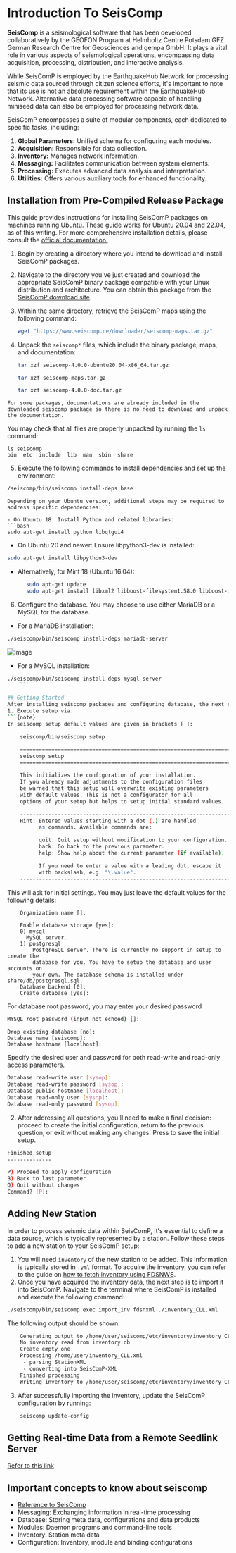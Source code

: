 Introduction To SeisComp
========================

**SeisComp** is a seismological software that has been developed collaboratively by the GEOFON Program at Helmholtz Centre Potsdam GFZ German Research Centre for Geosciences and gempa GmbH. It plays a vital role in various aspects of seismological operations, encompassing data acquisition, processing, distribution, and interactive analysis.

While SeisComP is employed by the EarthquakeHub Network for processing seismic data sourced through citizen science efforts, it's important to note that its use is not an absolute requirement within the EarthquakeHub Network. Alternative data processing software capable of handling miniseed data can also be employed for processing network data.

SeisComP encompasses a suite of modular components, each dedicated to specific tasks, including:
1. **Global Parameters:** Unified schema for configuring each modules.
2. **Acquisition:** Responsible for data collection.
3. **Inventory:** Manages network information.
4. **Messaging:** Facilitates communication between system elements.
5. **Processing:** Executes advanced data analysis and interpretation.
6. **Utilities:** Offers various auxiliary tools for enhanced functionality.


## Installation from Pre-Compiled Release Package
This guide provides instructions for installing SeisComP packages on machines running Ubuntu. These guide works for Ubuntu 20.04 and 22.04, as of this writing. For more comprehensive installation details, please consult the <a href="https://www.seiscomp.de/doc/base/installation.html" target="_blank">official documentation.</a>


1. Begin by creating a directory where you intend to download and install SeisComP packages.
2. Navigate to the directory you've just created and download the appropriate SeisComP binary package compatible with your Linux distribution and architecture. You can obtain this package from the <a href="https://www.seiscomp.de/downloader/" target="_blank">SeisComP download site</a>.

3. Within the same directory, retrieve the SeisComP maps using the following command:
    ```bash
    wget "https://www.seiscomp.de/downloader/seiscomp-maps.tar.gz"
    ```
4. Unpack the `seiscomp*` files, which include the binary package, maps, and documentation:
    ```bash
    tar xzf seiscomp-4.0.0-ubuntu20.04-x86_64.tar.gz
    ```
    ```bash
    tar xzf seiscomp-maps.tar.gz
    ```
    ```bash
    tar xzf seiscomp-4.0.0-doc.tar.gz
    ```


```{note}
For some packages, documentations are already included in the downloaded seiscomp package so there is no need to download and unpack the documentation.
```

You may check that all files are properly unpacked by running the `ls` command:
```
ls seiscomp
bin  etc  include  lib  man  sbin  share
```
5. Execute the following commands to install dependencies and set up the environment:
```bash
/seiscomp/bin/seiscomp install-deps base
```

```{note}
Depending on your Ubuntu version, additional steps may be required to address specific dependencies:```

- On Ubuntu 18: Install Python and related libraries:
```bash
sudo apt-get install python libqtgui4
```

- On Ubuntu 20 and newer: Ensure libpython3-dev is installed:
```bash
sudo apt-get install libpython3-dev
```

- Alternatively, for Mint 18 (Ubuntu 16.04):
```bash
      sudo apt-get update
      sudo apt-get install libxml2 libboost-filesystem1.58.0 libboost-iostreams1.58.0 libboost-thread1.58.0 libboost-program-options1.58.0 libboost-regex1.58.0 libboost-signals1.58.0 libboost-system1.58.0 libssl1.0.0 libncurses5 libmysqlclient20 libpq5 libpython2.7 python-numpy mysql-server mysql-client libqtgui4 libqt4-xml libqt4-opengl libqt4-sql-sqlite
```


6. Configure the database. You may choose to use either MariaDB or a MySQL for the database.

- For a MariaDB installation:

```bash
./seiscomp/bin/seiscomp install-deps mariadb-server
```

![image](_build/html/assets/intro-to-seiscomp/5.1.png)

- For a MySQL installation:
```bash
./seiscomp/bin/seiscomp install-deps mysql-server
    ```

## Getting Started
After installing seiscomp packages and configuring database, the next step is to setup seiscomp using `seiscomp setup` or the wizard from within scconfig.
1. Execute setup via:
```{note}
In seiscomp setup default values are given in brackets [ ]:
```

```bash
    seiscomp/bin/seiscomp setup

    ====================================================================
    seiscomp setup
    ====================================================================

    This initializes the configuration of your installation.
    If you already made adjustments to the configuration files
    be warned that this setup will overwrite existing parameters
    with default values. This is not a configurator for all
    options of your setup but helps to setup initial standard values.

    --------------------------------------------------------------------
    Hint: Entered values starting with a dot (.) are handled
          as commands. Available commands are:

          quit: Quit setup without modification to your configuration.
          back: Go back to the previous parameter.
          help: Show help about the current parameter (if available).

          If you need to enter a value with a leading dot, escape it
          with backslash, e.g. "\.value".
    --------------------------------------------------------------------
```



This will ask for initial settings. You may just leave the default values for the following details:

```bash
    Organization name []:
```

```
    Enable database storage [yes]:
    0) mysql
      MySQL server.
    1) postgresql
        PostgreSQL server. There is currently no support in setup to create the
        database for you. You have to setup the database and user accounts on
        your own. The database schema is installed under share/db/postgresql.sql.
    Database backend [0]:
    Create database [yes]:
```


For database root password, you may enter your desired password
```bash
MYSQL root password (input not echoed) []:
```
```
Drop existing database [no]:
Database name [seiscomp]:
Database hostname [localhost]:
```
Specify the desired user and password for both read-write and read-only access parameters.

```bash
Database read-write user [sysop]:
Database read-write password [sysop]:
Database public hostname [localhost]:
Database read-only user [sysop]:
Database read-only password [sysop]:
```


2. After addressing all questions, you'll need to make a final decision: proceed to create the initial configuration, return to the previous question, or exit without making any changes. Press <ENTER> to save the initial setup.

```bash
Finished setup
--------------

P) Proceed to apply configuration
B) Back to last parameter
Q) Quit without changes
Command? [P]:
```

## Adding New Station
In order to process seismic data within SeisComP, it's essential to define a data source, which is typically represented by a station. Follow these steps to add a new station to your SeisComP setup:
1. You will need `inventory` of the new station to be added. This information is typically stored in `.yml` format. To acquire the inventory, you can refer to the guide on [how to fetch inventory using FDSNWS]().
2. Once you have acquired the inventory data, the next step is to import it into SeisComP. Navigate to the terminal where SeisComP is installed and execute the following command:

```bash
./seiscomp/bin/seiscomp exec import_inv fdsnxml ./inventory_CLL.xml
```

The following output should be shown:

```bash
    Generating output to /home/user/seiscomp/etc/inventory/inventory_CLL.xml
    No inventory read from inventory db
    Create empty one
    Processing /home/user/inventory_CLL.xml
     - parsing StationXML
     - converting into SeisComP-XML
    Finished processing
    Writing inventory to /home/user/seiscomp/etc/inventory/inventory_CLL.xml
```

3. After successfully importing the inventory, update the SeisComP configuration by running:

```bash
    seiscomp update-config
```

## Getting Real-time Data from a Remote Seedlink Server
<a href="https://www.seiscomp.de/doc/base/tutorials/waveforms.html" target="_blank"> Refer to this link </a>

## Important concepts to know about seiscomp
- <a href="https://www.seiscomp.de/doc/base/concepts.html#concepts" target="_blank">Reference to SeisComp</a>
- Messaging: Exchanging information in real-time processing
- Database: Storing meta data, configurations and data products
- Modules: Daemon programs and command-line tools
- Inventory: Station meta data
- Configuration: Inventory, module and binding configurations




